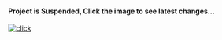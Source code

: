 #### Project is Suspended, Click the image to see latest changes...

[![click](https://user-images.githubusercontent.com/19840443/44687217-efad0780-aa50-11e8-8946-c69df7984a01.png)](https://www.youtube.com/watch?v=e9jo6nAB4gk)

